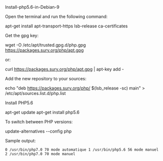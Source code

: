 

Install-php5.6-in-Debian-9

Open the terminal and run the following command:

apt-get install apt-transport-https lsb-release ca-certificates

Get the gpg key:

wget -O /etc/apt/trusted.gpg.d/php.gpg https://packages.sury.org/php/apt.gpg

or:

curl https://packages.sury.org/php/apt.gpg | apt-key add -

Add the new repository to your sources:

echo "deb https://packages.sury.org/php/ $(lsb_release -sc) main" > /etc/apt/sources.list.d/php.list

Install PHP5.6

apt-get update apt-get install php5.6

To switch between PHP versions:

update-alternatives --config php

Sample output:

    0 /usr/bin/php7.0 70 mode automatique 1 /usr/bin/php5.6 56 mode manuel 2 /usr/bin/php7.0 70 mode manuel
